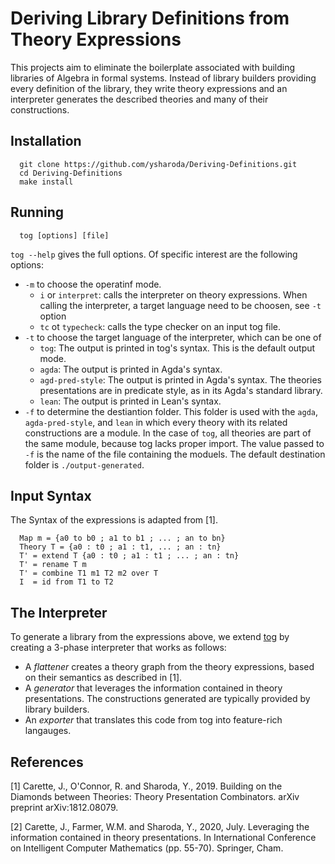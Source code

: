 # Deriving Library Definitions from Theory Expressions

This projects aim to eliminate the boilerplate associated with building libraries of Algebra in formal systems. Instead of library builders providing every definition of the library, they write theory expressions and an interpreter generates the described theories and many of their constructions. 

## Installation
```
  git clone https://github.com/ysharoda/Deriving-Definitions.git
  cd Deriving-Definitions
  make install 
```

## Running
```
  tog [options] [file] 
```
`tog --help` gives the full options. Of specific interest are the following options:
  - `-m` to choose the operatinf mode.
    - `i` or `interpret`: calls the interpreter on theory expressions. When calling the interpreter, a target language need to be choosen, see `-t` option
    - `tc` ot `typecheck`: calls the type checker on an input tog file. 
  - `-t` to choose the target language of the interpreter, which can be one of
    - `tog`: The output is printed in tog's syntax. This is the default output mode. 
    - `agda`: The output is printed in Agda's syntax. 
    - `agd-pred-style`: The output is printed in Agda's syntax. The theories presentations are in predicate style, as in its Agda's standard library.
    - `lean`: The output is printed in Lean's syntax.  
  - `-f` to determine the destiantion folder. This folder is used with the `agda`, `agda-pred-style`, and `lean` in which every theory with its related constructions are a module. In the case of `tog`, all theories are part of the same module, because tog lacks proper import. The value passed to `-f` is the name of the file containing the moduels. The default destination folder is `./output-generated`. 
  
## Input Syntax
The Syntax of the expressions is adapted from [1].
```
  Map m = {a0 to b0 ; a1 to b1 ; ... ; an to bn}
  Theory T = {a0 : t0 ; a1 : t1, ... ; an : tn}
  T' = extend T {a0 : t0 ; a1 : t1 ; ... ; an : tn}
  T' = rename T m 
  T' = combine T1 m1 T2 m2 over T
  I  = id from T1 to T2
```

## The Interpreter
To generate a library from the expressions above, we extend [tog](https://github.com/bitonic/tog) by creating a 3-phase interpreter that works as follows:
  - A *flattener* creates a theory graph from the theory expressions, based on their semantics as described in [1].
  - A *generator* that leverages the information contained in theory presentations. The constructions generated are typically provided by library builders.
  - An *exporter* that translates this code from tog into feature-rich langauges. 

## References
[1] Carette, J., O'Connor, R. and Sharoda, Y., 2019. Building on the Diamonds between Theories: Theory Presentation Combinators. arXiv preprint arXiv:1812.08079.

[2] Carette, J., Farmer, W.M. and Sharoda, Y., 2020, July. Leveraging the information contained in theory presentations. In International Conference on Intelligent Computer Mathematics (pp. 55-70). Springer, Cham.




